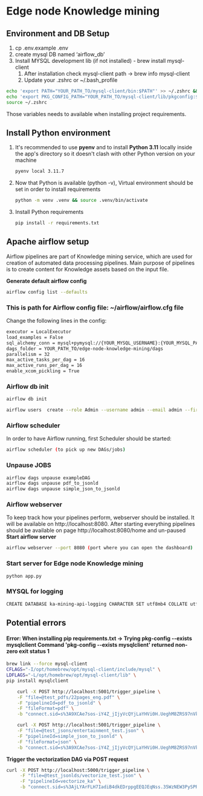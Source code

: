# Edge node Knowledge mining

## Environment and DB Setup
1. cp .env.example .env
2. create mysql DB named ‘airflow_db’
3. Install MYSQL development lib (if not installed) - brew install mysql-client
   1. After installation check mysql-client path -> brew info mysql-client
   2. Update your .zshrc or ~/.bash_profile
```sh
echo 'export PATH="YOUR_PATH_TO/mysql-client/bin:$PATH"' >> ~/.zshrc && \
echo 'export PKG_CONFIG_PATH="YOUR_PATH_TO/mysql-client/lib/pkgconfig:$PKG_CONFIG_PATH"' >> ~/.zshrc && \
source ~/.zshrc
```
Those variables needs to available when installing project requirements.

## Install Python environment

1. It's recommended to use **pyenv** and to install **Python 3.11** locally inside the app's directory so it doesn't clash with other Python version on your machine
   ```sh
   pyenv local 3.11.7
      ```
2. Now that Python is available (python -v), Virtual environment should be set in order to install requirements
   ```sh
   python -m venv .venv && source .venv/bin/activate
   ```
3. Install Python requirements
   ```sh
   pip install -r requirements.txt
   ```

## Apache airflow setup
Airflow pipelines are part of Knowledge mining service, which are used for creation of automated data processing pipelines. Main purpose of pipelines is to create content for Knowledge assets based on the input file.

**Generate default airflow config**

```sh
airflow config list --defaults
```

### This is path for Airflow config file: **~/airflow/airflow.cfg file**

Change the following lines in the config:

```sh
executor = LocalExecutor
load_examples = False
sql_alchemy_conn = mysql+pymysql://{YOUR_MYSQL_USERNAME}:{YOUR_MYSQL_PASSWORD}@localhost/airflow_db
dags_folder = YOUR_PATH_TO/edge-node-knowledge-mining/dags
parallelism = 32
max_active_tasks_per_dag = 16
max_active_runs_per_dag = 16
enable_xcom_pickling = True
```

### Airflow db init

```sh
airflow db init

airflow users  create --role Admin --username admin --email admin --firstname admin --lastname admin --password admin
```

### Airflow scheduler
In order to have Airflow running, first Scheduler should be started:
```sh
airflow scheduler (to pick up new DAGs/jobs)
```

### Unpause JOBS
```sh
airflow dags unpause exampleDAG
airflow dags unpause pdf_to_jsonld
airflow dags unpause simple_json_to_jsonld
```

### Airflow webserver
To keep track how your pipelines perform, webserver should be installed. It will be available on http://localhost:8080. After starting everything pipelines should be available on page http://localhost:8080/home and un-paused \
**Start airflow server**
```sh
airflow webserver --port 8080 (port where you can open the dashboard)
```

### Start server for Edge node Knowledge mining

```sh
python app.py
```

### MYSQL for logging

```sh
CREATE DATABASE ka-mining-api-logging CHARACTER SET utf8mb4 COLLATE utf8mb4_unicode_ci
```

## Potential errors

#### Error: When installing pip requirements.txt -> Trying pkg-config --exists mysqlclient Command 'pkg-config --exists mysqlclient' returned non-zero exit status 1
```sh
brew link --force mysql-client
CFLAGS="-I/opt/homebrew/opt/mysql-client/include/mysql" \
LDFLAGS="-L/opt/homebrew/opt/mysql-client/lib" \
pip install mysqlclient
```


```sh
    curl -X POST http://localhost:5001/trigger_pipeline \
    -F "file=@test_pdfs/22pages_eng.pdf" \
    -F "pipelineId=pdf_to_jsonld" \
    -F "fileFormat=pdf" \
    -b "connect.sid=s%3A9XCAe7sos-iY4Z_jIjyVcQYjLaYHVi0H.UeghM8ZRS97nVkZPukbL8Zu%2F%2BbRZSAuOLpq3BMepiD0; Path=/; HttpOnly;"
```

```sh
    curl -X POST http://localhost:5001/trigger_pipeline \
    -F "file=@test_jsons/entertainment_test.json" \
    -F "pipelineId=simple_json_to_jsonld" \
    -F "fileFormat=json" \
    -b "connect.sid=s%3A9XCAe7sos-iY4Z_jIjyVcQYjLaYHVi0H.UeghM8ZRS97nVkZPukbL8Zu%2F%2BbRZSAuOLpq3BMepiD0; Path=/; HttpOnly;"
```

**Trigger the vectorization DAG via POST request**

```sh
curl -X POST http://localhost:5000/trigger_pipeline \
     -F "file=@test_jsonlds/vectorize_test.json" \
     -F "pipelineId=vectorize_ka" \
     -b "connect.sid=s%3AjLYArFLH7IadiB4dkEDrppgEEQJEqNss.35WzNEW3PySPRIxrDpL5tsRZ%2F%2B%2FNo%2BnZgRPDoRz0y7g; Path=/; HttpOnly;"
```

